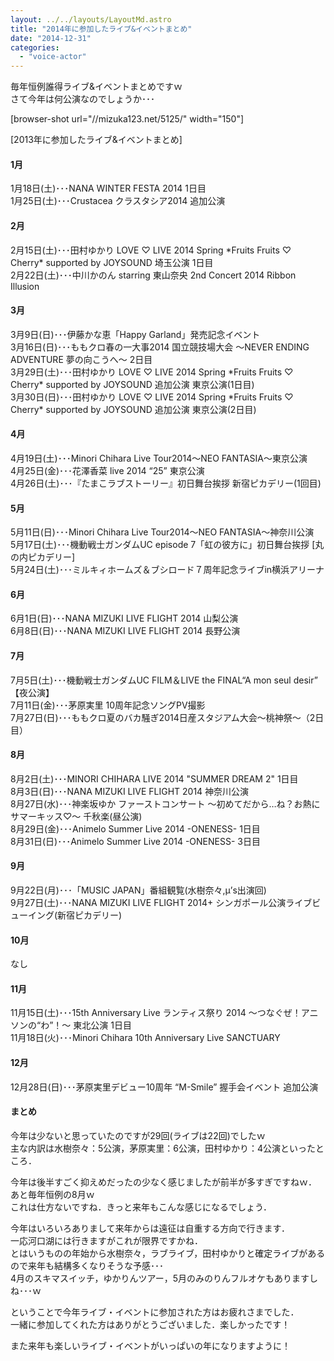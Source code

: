 ```yaml
---
layout: ../../layouts/LayoutMd.astro
title: "2014年に参加したライブ&イベントまとめ"
date: "2014-12-31"
categories: 
  - "voice-actor"
---
```


毎年恒例誰得ライブ&イベントまとめですｗ  
さて今年は何公演なのでしょうか･･･

\[browser-shot url="//mizuka123.net/5125/" width="150"\]

[2013年に参加したライブ&イベントまとめ]

#### 1月

1月18日(土)･･･NANA WINTER FESTA 2014 1日目  
1月25日(土)･･･Crustacea クラスタシア2014 追加公演

#### 2月

2月15日(土)･･･田村ゆかり LOVE ♡ LIVE 2014 Spring \*Fruits Fruits ♡ Cherry\* supported by JOYSOUND 埼玉公演 1日目  
2月22日(土)･･･中川かのん starring 東山奈央 2nd Concert 2014 Ribbon Illusion

#### 3月

3月9日(日)･･･伊藤かな恵「Happy Garland」発売記念イベント  
3月16日(日)･･･ももクロ春の一大事2014 国立競技場大会 ～NEVER ENDING ADVENTURE 夢の向こうへ～ 2日目  
3月29日(土)･･･田村ゆかり LOVE ♡ LIVE 2014 Spring \*Fruits Fruits ♡ Cherry\* supported by JOYSOUND 追加公演 東京公演(1日目)  
3月30日(日)･･･田村ゆかり LOVE ♡ LIVE 2014 Spring \*Fruits Fruits ♡ Cherry\* supported by JOYSOUND 追加公演 東京公演(2日目)

#### 4月

4月19日(土)･･･Minori Chihara Live Tour2014〜NEO FANTASIA〜東京公演  
4月25日(金)･･･花澤香菜 live 2014 “25” 東京公演  
4月26日(土)･･･『たまこラブストーリー』初日舞台挨拶 新宿ピカデリー(1回目)

#### 5月

5月11日(日)･･･Minori Chihara Live Tour2014〜NEO FANTASIA〜神奈川公演  
5月17日(土)･･･機動戦士ガンダムUC episode 7「虹の彼方に」初日舞台挨拶 \[丸の内ピカデリー\]  
5月24日(土)･･･ミルキィホームズ＆ブシロード７周年記念ライブin横浜アリーナ

#### 6月

6月1日(日)･･･NANA MIZUKI LIVE FLIGHT 2014 山梨公演  
6月8日(日)･･･NANA MIZUKI LIVE FLIGHT 2014 長野公演

#### 7月

7月5日(土)･･･機動戦士ガンダムUC FILM＆LIVE the FINAL“A mon seul desir” 【夜公演】  
7月11日(金)･･･茅原実里 10周年記念ソングPV撮影  
7月27日(日)･･･ももクロ夏のバカ騒ぎ2014日産スタジアム大会～桃神祭～（2日目）

#### 8月

8月2日(土)･･･MINORI CHIHARA LIVE 2014 "SUMMER DREAM 2" 1日目  
8月3日(日)･･･NANA MIZUKI LIVE FLIGHT 2014 神奈川公演  
8月27日(水)･･･神楽坂ゆか ファーストコンサート ～初めてだから…ね？お熱にサマーキッス♡～ 千秋楽(昼公演)  
8月29日(金)･･･Animelo Summer Live 2014 -ONENESS- 1日目  
8月31日(日)･･･Animelo Summer Live 2014 -ONENESS- 3日目

#### 9月

9月22日(月)･･･「MUSIC JAPAN」番組観覧(水樹奈々,μ’s出演回)  
9月27日(土)･･･NANA MIZUKI LIVE FLIGHT 2014+ シンガポール公演ライブビューイング(新宿ピカデリー)

#### 10月

なし

#### 11月

11月15日(土)･･･15th Anniversary Live ランティス祭り 2014 ～つなぐぜ！アニソンの“わ”！～ 東北公演 1日目  
11月18日(火)･･･Minori Chihara 10th Anniversary Live SANCTUARY

#### 12月

12月28日(日)･･･茅原実里デビュー10周年 “M-Smile” 握手会イベント 追加公演

#### まとめ

今年は少ないと思っていたのですが29回(ライブは22回)でしたｗ  
主な内訳は水樹奈々：5公演，茅原実里：6公演，田村ゆかり：4公演といったところ．

今年は後半すごく抑えめだったの少なく感じましたが前半が多すぎですねｗ．  
あと毎年恒例の8月ｗ  
これは仕方ないですね．きっと来年もこんな感じになるでしょう．

今年はいろいろありまして来年からは遠征は自重する方向で行きます．  
一応河口湖には行きますがこれが限界ですかね．  
とはいうものの年始から水樹奈々，ラブライブ，田村ゆかりと確定ライブがあるので来年も結構多くなりそうな予感･･･  
4月のスキマスイッチ，ゆかりんツアー，5月のみのりんフルオケもありますしね･･･ｗ

ということで今年ライブ・イベントに参加された方はお疲れさまでした．  
一緒に参加してくれた方はありがとうございました．楽しかったです！

また来年も楽しいライブ・イベントがいっぱいの年になりますように！
